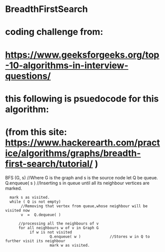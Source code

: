 # BreadthFirstSearch

# coding challenge from: 
#    https://www.geeksforgeeks.org/top-10-algorithms-in-interview-questions/

# this following is psuedocode for this algorithm:
#  (from this site: https://www.hackerearth.com/practice/algorithms/graphs/breadth-first-search/tutorial/ )

BFS (G, s)                   //Where G is the graph and s is the source node
      let Q be queue.
      Q.enqueue( s ) //Inserting s in queue until all its neighbour vertices are marked.

      mark s as visited.
      while ( Q is not empty)
           //Removing that vertex from queue,whose neighbour will be visited now
           v  =  Q.dequeue( )

          //processing all the neighbours of v  
          for all neighbours w of v in Graph G
               if w is not visited 
                        Q.enqueue( w )             //Stores w in Q to further visit its neighbour
                        mark w as visited.